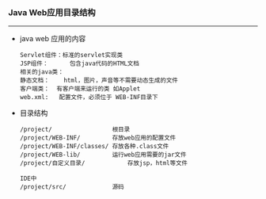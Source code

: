 ### Java Web应用目录结构

---

* java web 应用的内容

  ```
  Servlet组件：标准的servlet实现类
  JSP组件：	  包含java代码的HTML文档
  相关的java类：
  静态文档：    html，图片，声音等不需要动态生成的文件
  客户端类：	 有客户端来运行的类 如Applet
  web.xml:	 配置文件，必须位于 WEB-INF目录下
  ```

* 目录结构

  ```
  /project/					根目录
  /project/WEB-INF/			存放web应用的配置文件
  /project/WEB-INF/classes/	存放各种.class文件
  /project/WEB-lib/			运行web应用需要的jar文件
  /project/自定义目录/			 存放jsp，html等文件
  
  IDE中
  /project/src/				源码
  ```

  